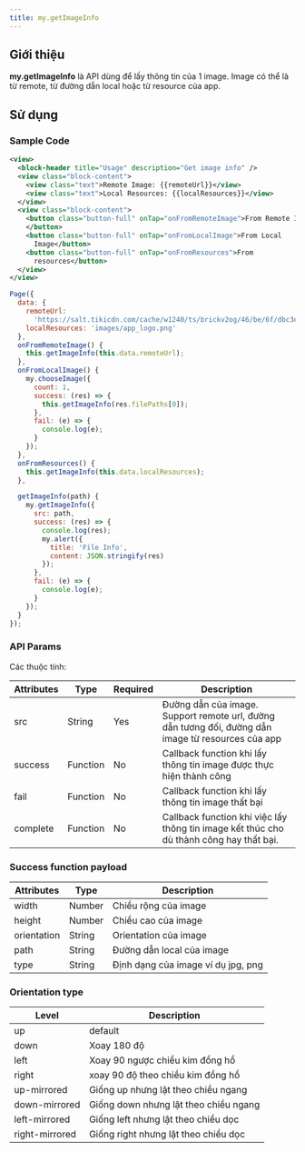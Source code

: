 ```yaml
---
title: my.getImageInfo
---
```


## Giới thiệu

**my.getImageInfo** là API dùng để lấy thông tin của 1 image. Image có thể là từ remote, từ đường dẫn local hoặc từ resource của app.

## Sử dụng

### Sample Code

```xml
<view>
  <block-header title="Usage" description="Get image info" />
  <view class="block-content">
    <view class="text">Remote Image: {{remoteUrl}}</view>
    <view class="text">Local Resources: {{localResources}}</view>
  </view>
  <view class="block-content">
    <button class="button-full" onTap="onFromRemoteImage">From Remote Image
    </button>
    <button class="button-full" onTap="onFromLocalImage">From Local
      Image</button>
    <button class="button-full" onTap="onFromResources">From
      resources</button>
  </view>
</view>
```

```js
Page({
  data: {
    remoteUrl:
      'https://salt.tikicdn.com/cache/w1240/ts/brickv2og/46/be/6f/dbc3e5d06f9f063d4b69c1cb7248d9fb.png.webp',
    localResources: 'images/app_logo.png'
  },
  onFromRemoteImage() {
    this.getImageInfo(this.data.remoteUrl);
  },
  onFromLocalImage() {
    my.chooseImage({
      count: 1,
      success: (res) => {
        this.getImageInfo(res.filePaths[0]);
      },
      fail: (e) => {
        console.log(e);
      }
    });
  },
  onFromResources() {
    this.getImageInfo(this.data.localResources);
  },

  getImageInfo(path) {
    my.getImageInfo({
      src: path,
      success: (res) => {
        console.log(res);
        my.alert({
          title: 'File Info',
          content: JSON.stringify(res)
        });
      },
      fail: (e) => {
        console.log(e);
      }
    });
  }
});
```

### API Params

Các thuộc tính:

| Attributes | Type     | Required | Description                                                                                        |
| ---------- | -------- | -------- | -------------------------------------------------------------------------------------------------- |
| src        | String   | Yes      | Đường dẫn của image. Support remote url, đường dẫn tương đối, đường dẫn image từ resources của app |
| success    | Function | No       | Callback function khi lấy thông tin image được thực hiện thành công                                |
| fail       | Function | No       | Callback function khi lấy thông tin image thất bại                                                 |
| complete   | Function | No       | Callback function khi việc lấy thông tin image kết thúc cho dù thành công hay thất bại.            |

### Success function payload

| Attributes  | Type   | Description                        |
| ----------- | ------ | ---------------------------------- |
| width       | Number | Chiều rộng của image               |
| height      | Number | Chiều cao của image                |
| orientation | String | Orientation của image              |
| path        | String | Đường dẫn local của image          |
| type        | String | Định dạng của image ví dụ jpg, png |

### Orientation type

| Level          | Description                           |
| -------------- | ------------------------------------- |
| up             | default                               |
| down           | Xoay 180 độ                           |
| left           | Xoay 90 ngược chiều kim đồng hồ       |
| right          | xoay 90 độ theo chiều kim đồng hồ     |
| up-mirrored    | Giống up nhưng lật theo chiều ngang   |
| down-mirrored  | Giống down nhưng lật theo chiều ngang |
| left-mirrored  | Giống left nhưng lật theo chiều dọc   |
| right-mirrored | Giống right nhưng lật theo chiều dọc  |
